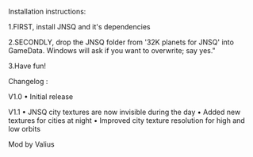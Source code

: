 Installation instructions:

1.FIRST, install JNSQ and it's dependencies

2.SECONDLY, drop the JNSQ folder from '32K planets for JNSQ' into GameData. Windows will ask if you want to overwrite; say yes."

3.Have fun!


Changelog :

V1.0
•	Initial release

V1.1
•	JNSQ city textures are now invisible during the day
•	Added new textures for cities at night
•	Improved city texture resolution for high and low orbits

Mod by Valius
